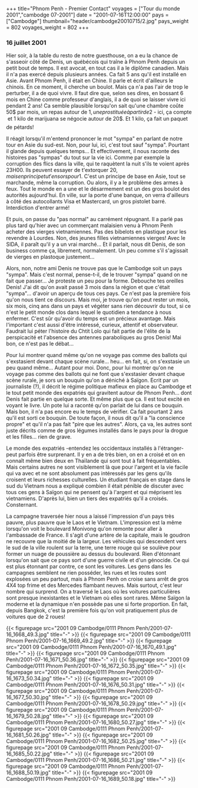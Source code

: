 +++
title="Phnom Penh - Premier Contact"
voyages = ["Tour du monde 2001","cambodge 07-2001"]
date = "2001-07-16T12:00:00"
pays = ["Cambodge"]
thumbnail="header/cambodge20010715/2.jpg"
pays_weight = 802
voyages_weight = 802
+++
###  16 juillet 2001

Hier soir, à la table du resto de notre guesthouse, on a eu la chance de s'asseoir 
côté de Denis, un québécois qui traîne à Phnom Penh depuis un petit bout de 
temps. Il est avocat, en tout cas il a le diplôme canadien. Mais il n'a pas 
exercé depuis plusieurs années. Ca fait 5 ans qu'il est installé en Asie. Avant 
Phnom Penh, il était en Chine. Il parle et écrit d'ailleurs le chinois. En ce 
moment, il cherche un boulot. Mais ça n'a pas l'air de trop le perturber, il 
a de quoi vivre. Il faut dire que, selon ses dires, en bossant 6 mois en Chine 
comme professeur d'anglais, il a de quoi se laisser vivre ici pendant 2 ans! 
Ca semble plausible lorsqu'on sait qu'une chambre coûte 50$ par mois, un repas 
autour de 1$, une prostituée à partir de 2$ - ici, ça compte  et 1 kilo de 
marijuana se négocie autour de 20$. Et 1 kilo, ça fait un paquet de pétards!

Il réagit lorsqu'il m'entend prononcer le mot "sympa" en parlant de notre tour 
en Asie du sud-est. Non, pour lui, ici, c'est tout sauf "sympa". Pourtant il 
glande depuis quelques temps... Et effectivement, il nous raconte des histoires 
pas "sympas" du tout sur la vie ici. Comme par exemple la corruption des flics 
dans la ville, qui te raquètent la nuit s'ils te voient après 23H00. Ils peuvent 
essayer de t'extorquer 20$, mais en principe tu t'en sors pour 1$. C'est un 
principe de base en Asie, tout se marchande, même la corruption. Ou alors, il 
y a le problème des armes à feux. Tout le monde en a une et le désarmement est 
un des gros boulot des autorités aujourd'hui. En ville, sur la porte d'une banque, 
on verra d'ailleurs à côté des autocollants Visa et Mastercard, un gros pistolet 
barré. Interdiction d'entrer armé!

Et puis, on passe du "pas normal" au carrément répugnant. Il a parlé pas plus 
tard qu'hier avec un commerçant malaisien venu à Phnom Penh acheter des vierges 
vietnamiennes. Pas des bibelots en plastique pour les revendre à Lourdes. Non, 
des jeunes filles vietnamiennes vierges! Avec le SIDA, il paraît qu'il y a un 
vrai marché... Et il parlait, nous dit Denis, de son business comme ça, librement, 
normalement. Un peu comme s'il s'agissait de vierges en plastoque justement... 


Alors, non, notre ami Denis ne trouve pas que le Cambodge soit un pays "sympa". 
Mais c'est normal, pense-t-il, de le trouver "sympa" quand on ne fait que passer... 
Je proteste un peu pour la forme. Debouche tes oreilles Denis! J'ai dit qu'on 
avait passé 3 mois dans la région et que c'était "sympa"... d'avoir un aperçu 
de tous ces pays. Ce n'est pas la première fois qu'on nous tient ce discours. 
Mais moi, je trouve qu'on peut rester un mois, six mois, cinq ans dans un pays 
et végéter sans rien découvrir du tout, si ce n'est le petit monde clos dans 
lequel le quotidien a tendance à nous enfermer. C'est sûr qu'avoir du temps 
est un précieux avantage. Mais l'important c'est aussi d'être intéressé, curieux, 
attentif et observateur. Faudrait lui péter l'histoire du Chtit Lolo qui fait 
partie de l'élite de la perspicacité et l'absence des antennes paraboliques 
au gros Denis! Mai bon, ce n'est pas le débat... 

Pour lui montrer quand même qu'on ne voyage pas comme des ballots qui s'exstasient 
devant chaque scène rurale... heu... en fait, si, on s'exstasie un peu quand 
même... Autant pour moi. Donc, pour lui montrer qu'on ne voyage pas comme des 
ballots qui ne font que s'exstasier devant chaque scène rurale, je sors un bouquin 
qu'on a déniché à Saïgon. Ecrit par un journaliste (?), il décrit le régime 
politique mafieux en place au Cambodge et le tout petit monde des expatriés 
qui gravitent autour de Phnom Penh... dont Denis fait partie en quelque sorte. 
Et même plus que ça. Il est tout excité en voyant le livre. Un pote lui a raconté 
qu'on parlait de lui dans ce bouquin. Mais bon, il n'a pas encore eu le temps 
de vérifier. Ca fait pourtant 2 ans qu'il est sorti ce bouquin. De toute façon, 
il nous dit qu'il a "la conscience propre" et qu'il n'a pas fait "pire que les 
autres". Alors, ça va, les autres sont juste décrits comme de gros légumes installés 
dans le pays pour la drogue et les filles... rien de grave. 

Le monde des expatriés -entendez les occidentaux installés à l'étranger- peut 
parfois être surprenant. Il y en a de très bien, on en a croisé et on en connaît 
même bien deux en Thaïlande qui sont tout à fait fréquentables. Mais certains 
autres ne sont visiblement là que pour l'argent et la vie facile qui va avec 
et ne sont absolument pas intéressés par les gens qu'ils croisent et leurs richesses 
culturelles. Un étudiant français en stage dans le sud du Vietnam nous a expliqué 
combien il était pénible de discuter avec tous ces gens à Saïgon qui ne pensent 
qu'à l'argent et qui méprisent les vietnamiens. D'après lui, bien un tiers des 
expatriés qu'il a croisés. Consternant.

La campagne traversée hier nous a laissé l'impression d'un pays très pauvre, 
plus pauvre que le Laos et le Vietnam. L'impression est la même lorsqu'on voit 
le boulevard Monivong qu'on remonte pour aller à l'ambassade de France. Il s'agit 
d'une artère de la capitale, mais le goudron ne recouvre que la moitié de la 
largeur. Les véhicules qui descendent vers le sud de la ville roulent sur la 
terre, une terre rouge qui se soulève pour former un nuage de poussière au dessus 
du boulevard. Rien d'étonnant lorsqu'on sait que ce pays sort d'une guerre civile 
et d'un génocide. Ce qui est plus étonnant par contre, ce sont les voitures. 
Les gens dans les campagnes semblent ne rien posséder, les rues et les routes 
sont explosées un peu partout, mais à Phnom Penh on croise sans arrêt de gros 
4X4 top frime et des Mercedes flambant neuves. Mais surtout, c'est leur nombre 
qui surprend. On a traversé le Laos où les voitures particulières sont presque 
inexistantes et le Vietnam où elles sont rares. Même Saïgon la moderne et la 
dynamique n'en possède pas une si forte proportion. En fait, depuis Bangkok, 
c'est la première fois qu'on voit pratiquement plus de voitures que de 2 roues!


<div id="TOTO">{{< figurepage src="2001 09 Cambodge/0111 Phnom Penh/2001-07-16_1668_49.3.jpg" title="-"  >}}
{{< figurepage src="2001 09 Cambodge/0111 Phnom Penh/2001-07-16_1669_49.2.jpg" title="-"  >}}
{{< figurepage src="2001 09 Cambodge/0111 Phnom Penh/2001-07-16_1670_49.1.jpg" title="-"  >}}
{{< figurepage src="2001 09 Cambodge/0111 Phnom Penh/2001-07-16_1671_50.36.jpg" title="-"  >}}
{{< figurepage src="2001 09 Cambodge/0111 Phnom Penh/2001-07-16_1672_50.35.jpg" title="-"  >}}
{{< figurepage src="2001 09 Cambodge/0111 Phnom Penh/2001-07-16_1673_50.34.jpg" title="-"  >}}
{{< figurepage src="2001 09 Cambodge/0111 Phnom Penh/2001-07-16_1676_50.31.jpg" title="-"  >}}
{{< figurepage src="2001 09 Cambodge/0111 Phnom Penh/2001-07-16_1677_50.30.jpg" title="-"  >}}
{{< figurepage src="2001 09 Cambodge/0111 Phnom Penh/2001-07-16_1678_50.29.jpg" title="-"  >}}
{{< figurepage src="2001 09 Cambodge/0111 Phnom Penh/2001-07-16_1679_50.28.jpg" title="-"  >}}
{{< figurepage src="2001 09 Cambodge/0111 Phnom Penh/2001-07-16_1680_50.27.jpg" title="-"  >}}
{{< figurepage src="2001 09 Cambodge/0111 Phnom Penh/2001-07-16_1681_50.26.jpg" title="-"  >}}
{{< figurepage src="2001 09 Cambodge/0111 Phnom Penh/2001-07-16_1682_50.25.jpg" title="-"  >}}
{{< figurepage src="2001 09 Cambodge/0111 Phnom Penh/2001-07-16_1685_50.22.jpg" title="-"  >}}
{{< figurepage src="2001 09 Cambodge/0111 Phnom Penh/2001-07-16_1686_50.21.jpg" title="-"  >}}
{{< figurepage src="2001 09 Cambodge/0111 Phnom Penh/2001-07-16_1688_50.19.jpg" title="-"  >}}
{{< figurepage src="2001 09 Cambodge/0111 Phnom Penh/2001-07-16_1689_50.18.jpg" title="-"  >}}
</DIV>

